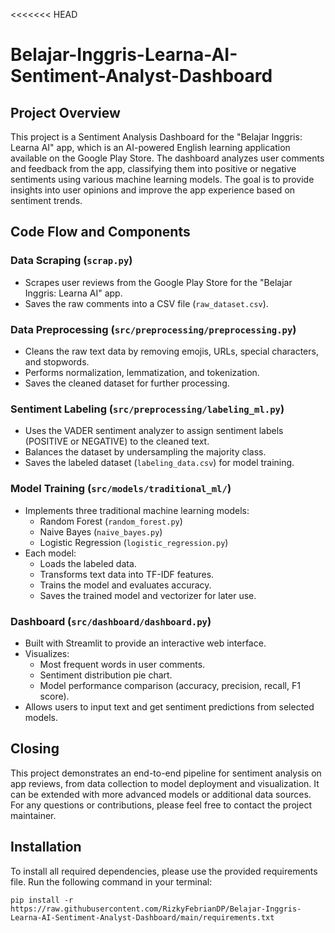 <<<<<<< HEAD
# Belajar-Inggris-Learna-AI-Sentiment-Analyst-Dashboard

## Project Overview
This project is a Sentiment Analysis Dashboard for the "Belajar Inggris: Learna AI" app, which is an AI-powered English learning application available on the Google Play Store. The dashboard analyzes user comments and feedback from the app, classifying them into positive or negative sentiments using various machine learning models. The goal is to provide insights into user opinions and improve the app experience based on sentiment trends.

## Code Flow and Components

### Data Scraping (`scrap.py`)
- Scrapes user reviews from the Google Play Store for the "Belajar Inggris: Learna AI" app.
- Saves the raw comments into a CSV file (`raw_dataset.csv`).

### Data Preprocessing (`src/preprocessing/preprocessing.py`)
- Cleans the raw text data by removing emojis, URLs, special characters, and stopwords.
- Performs normalization, lemmatization, and tokenization.
- Saves the cleaned dataset for further processing.

### Sentiment Labeling (`src/preprocessing/labeling_ml.py`)
- Uses the VADER sentiment analyzer to assign sentiment labels (POSITIVE or NEGATIVE) to the cleaned text.
- Balances the dataset by undersampling the majority class.
- Saves the labeled dataset (`labeling_data.csv`) for model training.

### Model Training (`src/models/traditional_ml/`)
- Implements three traditional machine learning models:
  - Random Forest (`random_forest.py`)
  - Naive Bayes (`naive_bayes.py`)
  - Logistic Regression (`logistic_regression.py`)
- Each model:
  - Loads the labeled data.
  - Transforms text data into TF-IDF features.
  - Trains the model and evaluates accuracy.
  - Saves the trained model and vectorizer for later use.

### Dashboard (`src/dashboard/dashboard.py`)
- Built with Streamlit to provide an interactive web interface.
- Visualizes:
  - Most frequent words in user comments.
  - Sentiment distribution pie chart.
  - Model performance comparison (accuracy, precision, recall, F1 score).
- Allows users to input text and get sentiment predictions from selected models.

## Closing
This project demonstrates an end-to-end pipeline for sentiment analysis on app reviews, from data collection to model deployment and visualization. It can be extended with more advanced models or additional data sources. For any questions or contributions, please feel free to contact the project maintainer.

## Installation
To install all required dependencies, please use the provided requirements file. Run the following command in your terminal:

```
pip install -r https://raw.githubusercontent.com/RizkyFebrianDP/Belajar-Inggris-Learna-AI-Sentiment-Analyst-Dashboard/main/requirements.txt
```

